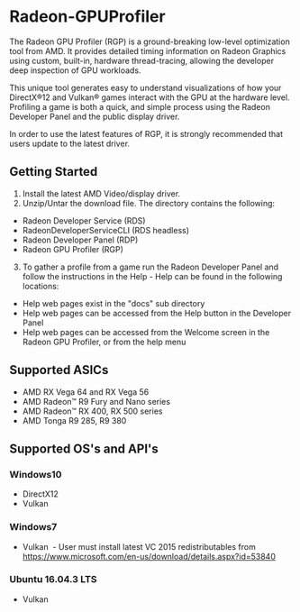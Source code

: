 # Radeon-GPUProfiler

The Radeon GPU Profiler (RGP) is a ground-breaking low-level optimization tool from AMD.  It provides detailed timing information on Radeon Graphics using custom, built-in, hardware thread-tracing, allowing the developer deep inspection of GPU workloads.

This unique tool generates easy to understand visualizations of how your DirectX®12 and Vulkan® games interact with the GPU at the hardware level. Profiling a game is both a quick, and simple process using the Radeon Developer Panel and the public display driver.

In order to use the latest features of RGP, it is strongly recommended that users update to the latest driver.


## Getting Started

1. Install the latest AMD Video/display driver.
2. Unzip/Untar the download file. The directory contains the following:
* Radeon Developer Service (RDS)
* RadeonDeveloperServiceCLI (RDS headless)
* Radeon Developer Panel (RDP)
* Radeon GPU Profiler (RGP)
3. To gather a profile from a game run the Radeon Developer Panel and follow the instructions in the Help - Help can be found in the following locations:
* Help web pages exist in the "docs" sub directory
* Help web pages can be accessed from the Help button in the Developer Panel
* Help web pages can be accessed from the Welcome screen in the Radeon GPU Profiler, or from the help menu

## Supported ASICs
* AMD RX Vega 64 and RX Vega 56
* AMD Radeon™ R9 Fury and Nano series  
* AMD Radeon™ RX 400, RX 500 series
* AMD Tonga R9 285, R9 380
 
## Supported OS's and API's
### Windows10  
* DirectX12  
* Vulkan
    
### Windows7  
* Vulkan  - User must install latest VC 2015 redistributables from https://www.microsoft.com/en-us/download/details.aspx?id=53840
    
### Ubuntu 16.04.3 LTS  
* Vulkan
